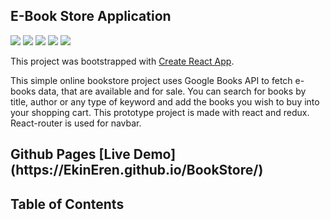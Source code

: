 ## E-Book Store Application

<img src = "https://img.shields.io/badge/react-16.5.2-blue.svg"/> <img src = "https://img.shields.io/badge/npm-5.6.0-green.svg"/> 
<img src = "https://img.shields.io/badge/redux-4.0.0-yellow.svg"/> <img src = "https://img.shields.io/badge/nodejs-8.11.4-orange.svg"/>
<img src = "https://img.shields.io/badge/react-router-dom-4.3.1-lightblue.svg"/>

This project was bootstrapped with [Create React App](https://github.com/facebookincubator/create-react-app).

<p>This simple online bookstore project uses Google Books API to fetch e-books data, that are available and for sale. 
You can search for books by title, author or any type of keyword and add the books you wish to buy into your shopping cart.
This prototype project is made with react and redux. React-router is used for navbar.</p>


<h2>Github Pages [Live Demo](https://EkinEren.github.io/BookStore/)</h2>

## Table of Contents

